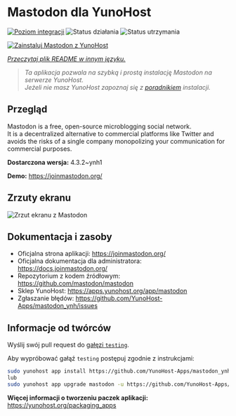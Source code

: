 <!--
To README zostało automatycznie wygenerowane przez <https://github.com/YunoHost/apps/tree/master/tools/readme_generator>
Nie powinno być ono edytowane ręcznie.
-->

# Mastodon dla YunoHost

[![Poziom integracji](https://apps.yunohost.org/badge/integration/mastodon)](https://ci-apps.yunohost.org/ci/apps/mastodon/)
![Status działania](https://apps.yunohost.org/badge/state/mastodon)
![Status utrzymania](https://apps.yunohost.org/badge/maintained/mastodon)

[![Zainstaluj Mastodon z YunoHost](https://install-app.yunohost.org/install-with-yunohost.svg)](https://install-app.yunohost.org/?app=mastodon)

*[Przeczytaj plik README w innym języku.](./ALL_README.md)*

> *Ta aplikacja pozwala na szybką i prostą instalację Mastodon na serwerze YunoHost.*  
> *Jeżeli nie masz YunoHost zapoznaj się z [poradnikiem](https://yunohost.org/install) instalacji.*

## Przegląd

Mastodon is a free, open-source microblogging social network.  
It is a decentralized alternative to commercial platforms like Twitter and avoids the risks of a single company monopolizing your communication for commercial purposes.


**Dostarczona wersja:** 4.3.2~ynh1

**Demo:** <https://joinmastodon.org/>

## Zrzuty ekranu

![Zrzut ekranu z Mastodon](./doc/screenshots/mastodon.png)

## Dokumentacja i zasoby

- Oficjalna strona aplikacji: <https://joinmastodon.org/>
- Oficjalna dokumentacja dla administratora: <https://docs.joinmastodon.org/>
- Repozytorium z kodem źródłowym: <https://github.com/mastodon/mastodon>
- Sklep YunoHost: <https://apps.yunohost.org/app/mastodon>
- Zgłaszanie błędów: <https://github.com/YunoHost-Apps/mastodon_ynh/issues>

## Informacje od twórców

Wyślij swój pull request do [gałęzi `testing`](https://github.com/YunoHost-Apps/mastodon_ynh/tree/testing).

Aby wypróbować gałąź `testing` postępuj zgodnie z instrukcjami:

```bash
sudo yunohost app install https://github.com/YunoHost-Apps/mastodon_ynh/tree/testing --debug
lub
sudo yunohost app upgrade mastodon -u https://github.com/YunoHost-Apps/mastodon_ynh/tree/testing --debug
```

**Więcej informacji o tworzeniu paczek aplikacji:** <https://yunohost.org/packaging_apps>
